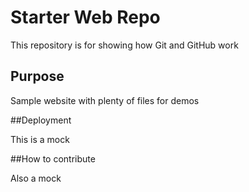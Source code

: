 # Starter Web Repo

This repository is for showing how Git and GitHub work

## Purpose

Sample website with plenty of files for demos

##Deployment

This is a mock

##How to contribute

Also a mock